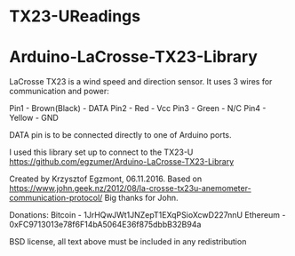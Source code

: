 # TX23-UReadings
# Arduino-LaCrosse-TX23-Library

LaCrosse TX23 is a wind speed and direction sensor. It uses 3 wires for communication and power:

Pin1 - Brown(Black) - DATA
Pin2 - Red - Vcc
Pin3 - Green - N/C
Pin4 - Yellow - GND

DATA pin is to be connected directly to one of Arduino ports.

I used this library set up to connect to the TX23-U
https://github.com/egzumer/Arduino-LaCrosse-TX23-Library

Created by Krzysztof Egzmont, 06.11.2016.
Based on https://www.john.geek.nz/2012/08/la-crosse-tx23u-anemometer-communication-protocol/
Big thanks for John.

Donations: 
Bitcoin - 1JrHQwJWt1JNZepT1EXqPSioXcwD227nnU
Ethereum - 0xFC9713013e78f6F14bA5064E36f875dbbB32B94a

BSD license, all text above must be included in any redistribution
